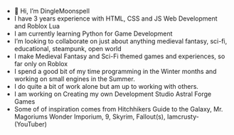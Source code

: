 - 👋 Hi, I’m DingleMoonspell
-  I have 3 years experience with HTML, CSS and JS Web Development and Roblox Lua
-  I am currently learning Python for Game Development
-  I’m looking to collaborate on just about anything medieval fantasy, sci-fi, educational, steampunk, open world
-  I make Medieval Fantasy and Sci-Fi themed games and experiences, so far only on Roblox
-  I spend a good bit of my time programming in the Winter months and working on small engines in the Summer.
-  I do quite a bit of work alone but am up to working with others.
-  I am working on Creating my own Development Studio Astral Forge Games
-  Some of of inspiration comes from Hitchhikers Guide to the Galaxy, Mr. Magoriums Wonder Imporium, 9, Skyrim, Fallout(s), Iamcrusty-(YouTuber)

<!---
DingleMoonspell/DingleMoonspell is a ✨ special ✨ repository because its `README.md` (this file) appears on your GitHub profile.
You can click the Preview link to take a look at your changes.
--->
